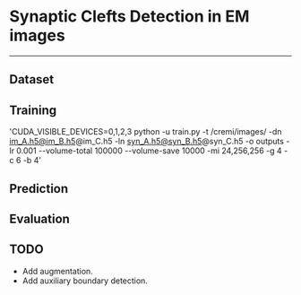 
# Synaptic Clefts Detection in EM images

----------------------------

## Dataset

## Training

'CUDA_VISIBLE_DEVICES=0,1,2,3 python -u train.py -t /cremi/images/ -dn im_A.h5@im_B.h5@im_C.h5 -ln syn_A.h5@syn_B.h5@syn_C.h5 -o outputs -lr 0.001 --volume-total 100000 --volume-save 10000 -mi 24,256,256 -g 4 -c 6 -b 4'

## Prediction

## Evaluation

## TODO

* Add augmentation.
* Add auxiliary boundary detection.

